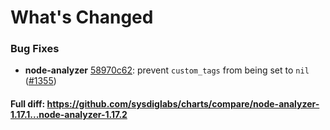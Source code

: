 # What's Changed

### Bug Fixes
- **node-analyzer** [58970c62](https://github.com/sysdiglabs/charts/commit/58970c62a7148f5bfbaaecfc2aa4f524d89657a4): prevent `custom_tags` from being set to `nil` ([#1355](https://github.com/sysdiglabs/charts/issues/1355))
#### Full diff: https://github.com/sysdiglabs/charts/compare/node-analyzer-1.17.1...node-analyzer-1.17.2
